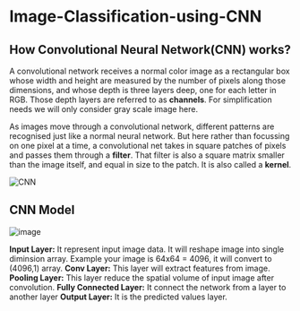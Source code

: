 # Image-Classification-using-CNN

## How Convolutional Neural Network(CNN) works?
A convolutional network receives a normal color image as a rectangular box whose width and height are measured by the number of pixels along those dimensions, and whose depth is three layers deep, one for each letter in RGB. Those depth layers are referred to as **channels**. For simplification needs we will only consider gray scale image here.

As images move through a convolutional network, different patterns are recognised just like a normal neural network. But here rather than focussing on one pixel at a time, a convolutional net takes in square patches of pixels and passes them through a **filter**. That filter is also a square matrix smaller than the image itself, and equal in size to the patch. It is also called a **kernel**.

<img src="https://ahmedbesbes.com/images/GIF.gif" alt="CNN">

## CNN Model

![image](https://user-images.githubusercontent.com/36665975/71476129-905c3480-2809-11ea-905a-d076ac84fbbe.png)

**Input Layer:** It represent input image data. It will reshape image into single diminsion array. Example your image is 64x64 = 4096, it will convert to (4096,1) array.
**Conv Layer:** This layer will extract features from image.
**Pooling Layer:** This layer reduce the spatial volume of input image after convolution.
**Fully Connected Layer:** It connect the network from a layer to another layer
**Output Layer:** It is the predicted values layer.
